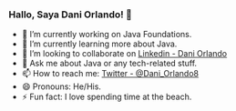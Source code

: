 ### Hallo, Saya Dani Orlando! 👋

- 🔭 I’m currently working on Java Foundations.
- 🌱 I’m currently learning more about Java.
- 👯 I’m looking to collaborate on [Linkedin - Dani Orlando](https://www.linkedin.com/in/dani-orlando/)
- 💬 Ask me about Java or any tech-related stuff.
- 📫 How to reach me: [Twitter - @Dani_Orlando8](https://twitter.com/Dani_Orlando8)
- 😄 Pronouns: He/His.
- ⚡ Fun fact: I love spending time at the beach.
